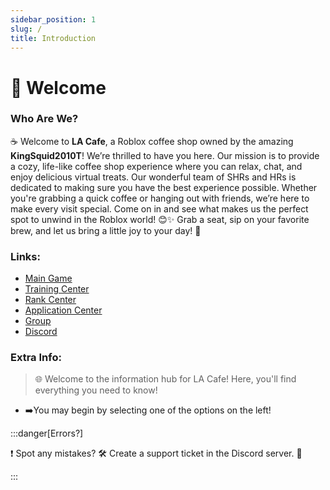 ```yaml
---
sidebar_position: 1
slug: /
title: Introduction
---
```


# 👋 Welcome

### Who Are We?

☕ Welcome to **LA Cafe**, a Roblox coffee shop owned by the amazing **KingSquid2010T**! We’re thrilled to have you here. Our mission is to provide a cozy, life-like coffee shop experience where you can relax, chat, and enjoy delicious virtual treats. Our wonderful team of SHRs and HRs is dedicated to making sure you have the best experience possible. Whether you're grabbing a quick coffee or hanging out with friends, we’re here to make every visit special. Come on in and see what makes us the perfect spot to unwind in the Roblox world! 😊✨ Grab a seat, sip on your favorite brew, and let us bring a little joy to your day! 🌟

### Links:

- [Main Game](https://www.roblox.com/home)  
- [Training Center](https://www.roblox.com/home)  
- [Rank Center](https://www.roblox.com/home)  
- [Application Center](https://www.roblox.com/home)   
- [Group](https://www.roblox.com/home)  
- [Discord](https://www.roblox.com/home)

### Extra Info:

> 🌐 Welcome to the information hub for LA Cafe! Here, you'll find everything you need to know!

- ➡️You may begin by selecting one of the options on the left! 


:::danger[Errors?]

❗ Spot any mistakes? 🛠️ Create a support ticket in the Discord server. 💬

:::
